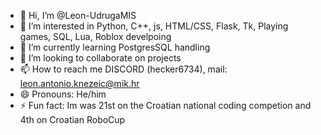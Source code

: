 - 👋 Hi, I’m @Leon-UdrugaMIS
- 👀 I’m interested in Python, C++, js, HTML/CSS, Flask, Tk, Playing games, SQL, Lua, Roblox develpoing
- 🌱 I’m currently learning PostgresSQL handling
- 💞️ I’m looking to collaborate on projects
- 📫 How to reach me DISCORD (hecker6734), mail: leon.antonio.knezeic@mik.hr
- 😄 Pronouns: He/him
- ⚡ Fun fact: Im was 21st on the Croatian national coding competion and 4th on Croatian RoboCup

<!---
Leon-UdrugaMIS/Leon-UdrugaMIS is a ✨ special ✨ repository because its `README.md` (this file) appears on your GitHub profile.
You can click the Preview link to take a look at your changes.
--->
